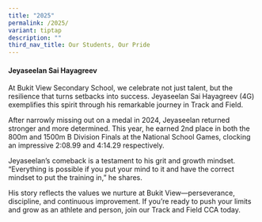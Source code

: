 ```yaml
---
title: "2025"
permalink: /2025/
variant: tiptap
description: ""
third_nav_title: Our Students, Our Pride
---
```

<h4>Jeyaseelan Sai Hayagreev</h4>
<p></p>
<p>At Bukit View Secondary School, we celebrate not just talent, but the
resilience that turns setbacks into success. Jeyaseelan Sai Hayagreev (4G)
exemplifies this spirit through his remarkable journey in Track and Field.</p>
<p>After narrowly missing out on a medal in 2024, Jeyaseelan returned stronger
and more determined. This year, he earned 2nd place in both the 800m and
1500m B Division Finals at the National School Games, clocking an impressive
2:08.99 and 4:14.29 respectively.</p>
<p>Jeyaseelan’s comeback is a testament to his grit and growth mindset. “Everything
is possible if you put your mind to it and have the correct mindset to
put the training in,” he shares.</p>
<p>His story reflects the values we nurture at Bukit View—perseverance, discipline,
and continuous improvement. If you’re ready to push your limits and grow
as an athlete and person, join our Track and Field CCA today.</p>
